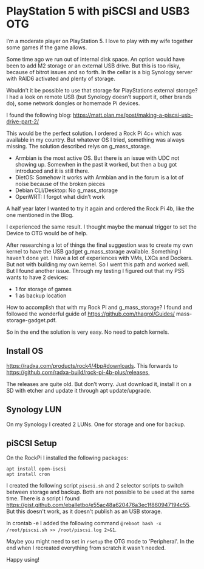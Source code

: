 # PlayStation 5 with piSCSI and USB3 OTG

I’m a moderate player on PlayStation 5. I love to play with my wife together some games if the game allows.

Some time ago we run out of internal disk space. An option would have been to add M2 storage or an external USB drive. But this is too risky, because of bitrot issues and so forth. In the cellar is a big Synology server with RAID6 activated and plenty of storage.

Wouldn’t it be possible to use that storage for PlayStations external storage? I had a look on remote USB (but Synology doesn’t support it, other brands do), some network dongles or homemade Pi devices.

I found the following blog: https://matt.olan.me/post/making-a-piscsi-usb-drive-part-2/

This would be the perfect solution. I ordered a Rock Pi 4c+ which was available in my country. But whatever OS I tried, something was always missing. The solution described relys on g_mass_storage.
- Armbian is the most active OS. But there is an issue with UDC not showing up. Somewhen in the past it worked, but then a bug got introduced and it is still there.
- DietOS: Somehow it works with Armbian and in the forum is a lot of noise because of the broken pieces
- Debian CLI/Desktop: No g_mass_storage
- OpenWRT: I forgot what didn’t work

A half year later I wanted to try it again and ordered the Rock Pi 4b, like the one mentioned in the Blog.

I experienced the same result. I thought maybe the manual trigger to set the Device to OTG would be of help.

After researching a lot of things the final suggestion was to create my own kernel to have the USB gadget g_mass_storage available. Something I haven’t done yet. I have a lot of experiences with VMs, LXCs and Dockers. But not with building my own kernel. So I went this path and worked well. But I found another issue. Through my testing I figured out that my PS5 wants to have 2 devices:
- 1 for storage of games
- 1 as backup location

How to accomplish that with my Rock Pi and g_mass_storage? I found and followed the wonderful guide of https://github.com/thagrol/Guides/ mass-storage-gadget.pdf.

So in the end the solution is very easy. No need to patch kernels.

## Install OS 

https://radxa.com/products/rock4/4bp#downloads. This forwards to https://github.com/radxa-build/rock-pi-4b-plus/releases 

The releases are quite old. But don’t worry. Just download it, install it on a SD with etcher and update it through apt update/upgrade.

## Synology LUN

On my Synology I created 2 LUNs. One for storage and one for backup.

## piSCSI Setup

On the RockPi I installed the following packages:
```
apt install open-iscsi
apt install cron
```

I created the following script `piscsi.sh` and 2 selector scripts to switch between storage and backup. Both are not possible to be used at the same time. There is a script I found https://gist.github.com/eballetbo/e55ac48a620476a3ec1f860947194c55. But this doesn't work, as it doesn't publish as an USB storage.

In crontab -e I added the following command `@reboot bash -x /root/piscsi.sh >> /root/piscsi.log 2>&1`.

Maybe you might need to set in `rsetup` the OTG mode to 'Peripheral'. In the end when I recreated everything from scratch it wasn't needed.

Happy using!
